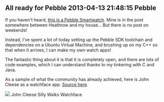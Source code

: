 All ready for Pebble
2013-04-13 21:48:15
Pebble
---

If you haven't heard, <a title="Pebble Watch" href="http://getpebble.com/">this is a Pebble Smartwatch</a>. Mine is in the post somewhere between Heathrow and my house... But there is no post on weekends!

Instead, I've spent a lot of today setting up the Pebble SDK toolchain and dependencies on a Ubuntu Virtual Machine, and brushing up on my C++ so that when it arrives, I can make my own watch apps!

The fantastic thing about it is that it is completely open, and there are lots of code examples, which I can understand thanks to my tinkering with C and Java.

As a sample of what the community has already achieved, here is John Cleese as a watchface app. <a title="Watchface" href="http://www.reddit.com/r/pebble/comments/1c8bho/swalks_watch_face_loads_fine_with_current_pebble/">Source here</a>.

<a href="http://i.imgur.com/zr92fnO.jpg">![](http://i.imgur.com/zr92fnO.jpg)</a> John Cleese Silly Walks Watchface
